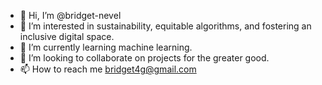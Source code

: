 - 👋 Hi, I’m @bridget-nevel
- 👀 I’m interested in sustainability, equitable algorithms, and fostering an inclusive digital space. 
- 🌱 I’m currently learning machine learning.
- 💞️ I’m looking to collaborate on projects for the greater good.
- 📫 How to reach me bridget4g@gmail.com

<!---
bridget-nevel/bridget-nevel is a ✨ special ✨ repository because its `README.md` (this file) appears on your GitHub profile.
You can click the Preview link to take a look at your changes.
--->
